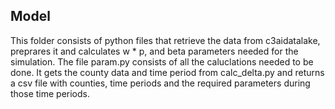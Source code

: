 ## Model
This folder consists of python files that retrieve the data from c3aidatalake, preprares it and calculates w * p, and beta parameters needed for the simulation.
The file param.py consists of all the caluclations needed to be done. It gets the county data and time period from calc_delta.py and returns a csv file with counties, time periods and the required parameters during those time periods.

